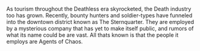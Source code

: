 As tourism throughout the Deathless era skyrocketed, the Death industry too has grown. Recently, bounty hunters and soldier-types have funneled into the downtown district known as The Sternquarter. They are employed by a mysterious company that has yet to make itself public, and rumors of what its name could be are vast. All thats known is that the people it employs are Agents of Chaos.